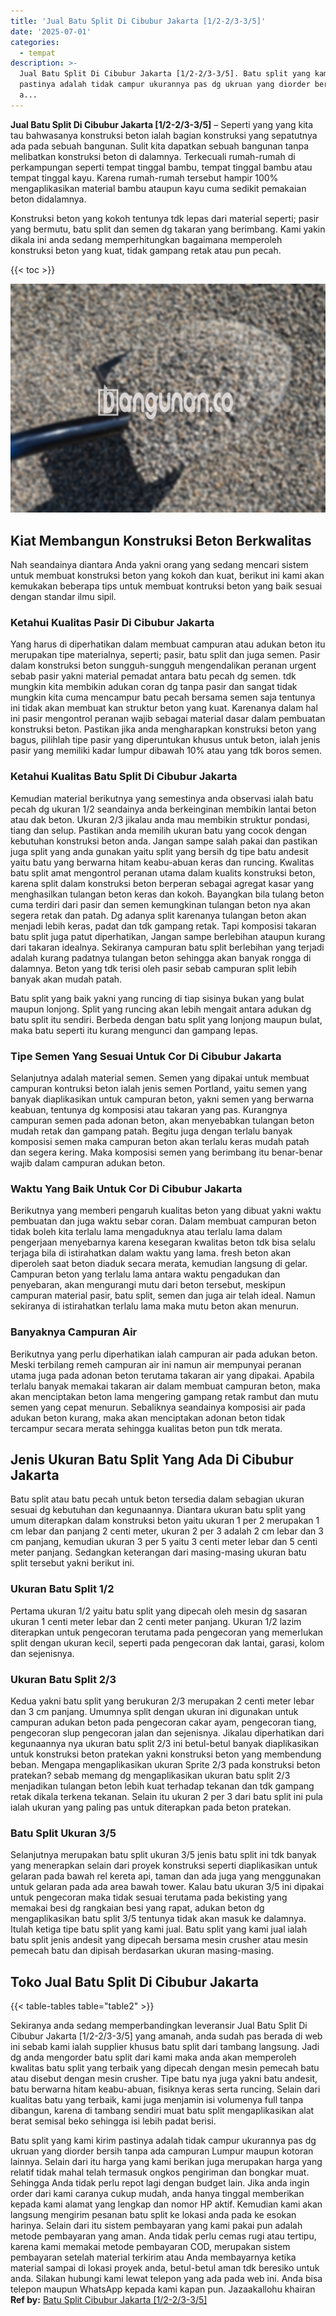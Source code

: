 ```yaml
---
title: 'Jual Batu Split Di Cibubur Jakarta [1/2-2/3-3/5]'
date: '2025-07-01'
categories:
  - tempat
description: >-
  Jual Batu Split Di Cibubur Jakarta [1/2-2/3-3/5]. Batu split yang kami kirim
  pastinya adalah tidak campur ukurannya pas dg ukruan yang diorder bersih tanpa
  a...
---
```


**Jual Batu Split Di Cibubur Jakarta \[1/2-2/3-3/5\]** – Seperti yang yang kita tau bahwasanya konstruksi beton ialah bagian konstruksi yang sepatutnya ada pada sebuah bangunan. Sulit kita dapatkan sebuah bangunan tanpa melibatkan konstruksi beton di dalamnya. Terkecuali rumah-rumah di perkampungan seperti tempat tinggal bambu, tempat tinggal bambu atau tempat tinggal kayu. Karena rumah-rumah tersebut hampir 100% mengaplikasikan material bambu ataupun kayu cuma sedikit pemakaian beton didalamnya.

Konstruksi beton yang kokoh tentunya tdk lepas dari material seperti; pasir yang bermutu, batu split dan semen dg takaran yang berimbang. Kami yakin dikala ini anda sedang memperhitungkan bagaimana memperoleh konstruksi beton yang kuat, tidak gampang retak atau pun pecah.

{{< toc >}}

![Jual Batu Split Di Cibubur Jakarta [1/2-2/3-3/5]](/images/jual-batu-split-31.png)

## Kiat Membangun Konstruksi Beton Berkwalitas

Nah seandainya diantara Anda yakni orang yang sedang mencari sistem untuk membuat konstruksi beton yang kokoh dan kuat, berikut ini kami akan kemukakan beberapa tips untuk membuat kontruksi beton yang baik sesuai dengan standar ilmu sipil.

### Ketahui Kualitas Pasir Di Cibubur Jakarta

Yang harus di diperhatikan dalam membuat campuran atau adukan beton itu merupakan tipe materialnya, seperti; pasir, batu split dan juga semen. Pasir dalam konstruksi beton sungguh-sungguh mengendalikan peranan urgent sebab pasir yakni material pemadat antara batu pecah dg semen. tdk mungkin kita membikin adukan coran dg tanpa pasir dan sangat tidak mungkin kita cuma mencampur batu pecah bersama semen saja tentunya ini tidak akan membuat kan struktur beton yang kuat. Karenanya dalam hal ini pasir mengontrol peranan wajib sebagai material dasar dalam pembuatan konstruksi beton. Pastikan jika anda mengharapkan konstruksi beton yang bagus, pilihlah tipe pasir yang diperuntukan khusus untuk beton, ialah jenis pasir yang memiliki kadar lumpur dibawah 10% atau yang tdk boros semen.

### Ketahui Kualitas Batu Split Di Cibubur Jakarta

Kemudian material berikutnya yang semestinya anda observasi ialah batu pecah dg ukuran 1/2 seandainya anda berkeinginan membikin lantai beton atau dak beton. Ukuran 2/3 jikalau anda mau membikin struktur pondasi, tiang dan selup. Pastikan anda memilih ukuran batu yang cocok dengan kebutuhan konstruksi beton anda. Jangan sampe salah pakai dan pastikan juga split yang anda gunakan yaitu split yang bersih dg tipe batu andesit yaitu batu yang berwarna hitam keabu-abuan keras dan runcing. Kwalitas batu split amat mengontrol peranan utama dalam kualits konstruksi beton, karena split dalam konstruksi beton berperan sebagai agregat kasar yang menghasilkan tulangan beton keras dan kokoh. Bayangkan bila tulang beton cuma terdiri dari pasir dan semen kemungkinan tulangan beton nya akan segera retak dan patah. Dg adanya split karenanya tulangan beton akan menjadi lebih keras, padat dan tdk gampang retak. Tapi komposisi takaran batu split juga patut diperhatikan, Jangan sampe berlebihan ataupun kurang dari takaran idealnya. Sekiranya campuran batu split berlebihan yang terjadi adalah kurang padatnya tulangan beton sehingga akan banyak rongga di dalamnya. Beton yang tdk terisi oleh pasir sebab campuran split lebih banyak akan mudah patah.

Batu split yang baik yakni yang runcing di tiap sisinya bukan yang bulat maupun lonjong. Split yang runcing akan lebih mengait antara adukan dg batu split itu sendiri. Berbeda dengan batu split yang lonjong maupun bulat, maka batu seperti itu kurang mengunci dan gampang lepas.

### Tipe Semen Yang Sesuai Untuk Cor Di Cibubur Jakarta

Selanjutnya adalah material semen. Semen yang dipakai untuk membuat campuran kontruksi beton ialah jenis semen Portland, yaitu semen yang banyak diaplikasikan untuk campuran beton, yakni semen yang berwarna keabuan, tentunya dg komposisi atau takaran yang pas. Kurangnya campuran semen pada adonan beton, akan menyebabkan tulangan beton mudah retak dan gampang patah. Begitu juga dengan terlalu banyak komposisi semen maka campuran beton akan terlalu keras mudah patah dan segera kering. Maka komposisi semen yang berimbang itu benar-benar wajib dalam campuran adukan beton.

### Waktu Yang Baik Untuk Cor Di Cibubur Jakarta

Berikutnya yang memberi pengaruh kualitas beton yang dibuat yakni waktu pembuatan dan juga waktu sebar coran. Dalam membuat campuran beton tidak boleh kita terlalu lama mengaduknya atau terlalu lama dalam pengerjaan menyebarnya karena kesegaran kwalitas beton tdk bisa selalu terjaga bila di istirahatkan dalam waktu yang lama. fresh beton akan diperoleh saat beton diaduk secara merata, kemudian langsung di gelar. Campuran beton yang terlalu lama antara waktu pengadukan dan penyebaran, akan mengurangi mutu dari beton tersebut, meskipun campuran material pasir, batu split, semen dan juga air telah ideal. Namun sekiranya di istirahatkan terlalu lama maka mutu beton akan menurun.

### Banyaknya Campuran Air

Berikutnya yang perlu diperhatikan ialah campuran air pada adukan beton. Meski terbilang remeh campuran air ini namun air mempunyai peranan utama juga pada adonan beton terutama takaran air yang dipakai. Apabila terlalu banyak memakai takaran air dalam membuat campuran beton, maka akan menciptakan beton lama mengering gampang retak rambut dan mutu semen yang cepat menurun. Sebaliknya seandainya komposisi air pada adukan beton kurang, maka akan menciptakan adonan beton tidak tercampur secara merata sehingga kualitas beton pun tdk merata.

## Jenis Ukuran Batu Split Yang Ada Di Cibubur Jakarta

Batu split atau batu pecah untuk beton tersedia dalam sebagian ukuran sesuai dg kebutuhan dan kegunaannya. Diantara ukuran batu split yang umum diterapkan dalam konstruksi beton yaitu ukuran 1 per 2 merupakan 1 cm lebar dan panjang 2 centi meter, ukuran 2 per 3 adalah 2 cm lebar dan 3 cm panjang, kemudian ukuran 3 per 5 yaitu 3 centi meter lebar dan 5 centi meter panjang. Sedangkan keterangan dari masing-masing ukuran batu split tersebut yakni berikut ini.

### Ukuran Batu Split 1/2

Pertama ukuran 1/2 yaitu batu split yang dipecah oleh mesin dg sasaran ukuran 1 centi meter lebar dan 2 centi meter panjang. Ukuran 1/2 lazim diterapkan untuk pengecoran terutama pada pengecoran yang memerlukan split dengan ukuran kecil, seperti pada pengecoran dak lantai, garasi, kolom dan sejenisnya.

### Ukuran Batu Split 2/3

Kedua yakni batu split yang berukuran 2/3 merupakan 2 centi meter lebar dan 3 cm panjang. Umumnya split dengan ukuran ini digunakan untuk campuran adukan beton pada pengecoran cakar ayam, pengecoran tiang, pengecoran slup pengecoran jalan dan sejenisnya. Jikalau diperhatikan dari kegunaannya nya ukuran batu split 2/3 ini betul-betul banyak diaplikasikan untuk konstruksi beton pratekan yakni konstruksi beton yang membendung beban. Mengapa mengaplikasikan ukuran Sprite 2/3 pada konstruksi beton pratekan? sebab memang dg mengaplikasikan ukuran batu split 2/3 menjadikan tulangan beton lebih kuat terhadap tekanan dan tdk gampang retak dikala terkena tekanan. Selain itu ukuran 2 per 3 dari batu split ini pula ialah ukuran yang paling pas untuk diterapkan pada beton pratekan.

### Batu Split Ukuran 3/5

Selanjutnya merupakan batu split ukuran 3/5 jenis batu split ini tdk banyak yang menerapkan selain dari proyek konstruksi seperti diaplikasikan untuk gelaran pada bawah rel kereta api, taman dan ada juga yang menggunakan untuk gelaran pada ada area bawah tower. Kalau batu ukuran 3/5 ini dipakai untuk pengecoran maka tidak sesuai terutama pada bekisting yang memakai besi dg rangkaian besi yang rapat, adukan beton dg mengaplikasikan batu split 3/5 tentunya tidak akan masuk ke dalamnya. Itulah ketiga tipe batu split yang kami jual. Batu split yang kami jual ialah batu split jenis andesit yang dipecah bersama mesin crusher atau mesin pemecah batu dan dipisah berdasarkan ukuran masing-masing.

## Toko Jual Batu Split Di Cibubur Jakarta

{{< table-tables table="table2" >}}

Sekiranya anda sedang memperbandingkan leveransir Jual Batu Split Di Cibubur Jakarta \[1/2-2/3-3/5\] yang amanah, anda sudah pas berada di web ini sebab kami ialah supplier khusus batu split dari tambang langsung. Jadi dg anda mengorder batu split dari kami maka anda akan memperoleh kwalitas batu split yang terbaik yang dipecah dengan mesin pemecah batu atau disebut dengan mesin crusher. Tipe batu nya juga yakni batu andesit, batu berwarna hitam keabu-abuan, fisiknya keras serta runcing. Selain dari kualitas batu yang terbaik, kami juga menjamin isi volumenya full tanpa dibangun, karena di tambang sendiri muat batu split mengaplikasikan alat berat semisal beko sehingga isi lebih padat berisi.

Batu split yang kami kirim pastinya adalah tidak campur ukurannya pas dg ukruan yang diorder bersih tanpa ada campuran Lumpur maupun kotoran lainnya. Selain dari itu harga yang kami berikan juga merupakan harga yang relatif tidak mahal telah termasuk ongkos pengiriman dan bongkar muat. Sehingga Anda tidak perlu repot lagi dengan budget lain. Jika anda ingin order dari kami caranya cukup mudah, anda hanya tinggal memberikan kepada kami alamat yang lengkap dan nomor HP aktif. Kemudian kami akan langsung mengirim pesanan batu split ke lokasi anda pada ke esokan harinya. Selain dari itu sistem pembayaran yang kami pakai pun adalah metode pembayaran yang aman. Anda tidak perlu cemas rugi atau tertipu, karena kami memakai metode pembayaran COD, merupakan sistem pembayaran setelah material terkirim atau Anda membayarnya ketika material sampai di lokasi proyek anda, betul-betul aman tdk beresiko untuk anda. Silakan hubungi kami lewat telepon yang ada pada web ini. Anda bisa telepon maupun WhatsApp kepada kami kapan pun. Jazaakallohu khairan
**Ref by:** [Batu Split Cibubur Jakarta [1/2-2/3-3/5]](https://id.wikipedia.org/wiki/Batu)

